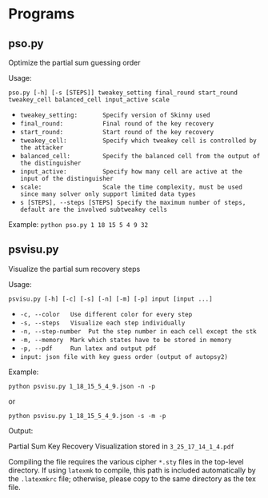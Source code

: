 # Programs

## pso.py

Optimize the partial sum guessing order

Usage:

`pso.py [-h] [-s [STEPS]] tweakey_setting final_round start_round tweakey_cell balanced_cell input_active scale`

- `tweakey_setting:       Specify version of Skinny used`
- `final_round:           Final round of the key recovery`
- `start_round:           Start round of the key recovery`
- `tweakey_cell:          Specify which tweakey cell is controlled by the attacker`
- `balanced_cell:         Specify the balanced cell from the output of the distinguisher`
- `input_active:          Specify how many cell are active at the input of the distinguisher`
- `scale:                 Scale the time complexity, must be used since many solver only support limited data types`
- `s [STEPS], --steps [STEPS] Specify the maximum number of steps, default are the involved subtweakey cells`

Example:
`python pso.py 1 18 15 5 4 9 32`


## psvisu.py

Visualize the partial sum recovery steps

Usage:

`psvisu.py [-h] [-c] [-s] [-n] [-m] [-p] input [input ...]`

- `-c, --color   Use different color for every step`
- `-s, --steps   Visualize each step individually`
- `-n, --step-number  Put the step number in each cell except the stk`
- `-m, --memory  Mark which states have to be stored in memory`
- `-p, --pdf     Run latex and output pdf`
- `input: json file with key guess order (output of autopsy2)`

Example:

`python psvisu.py 1_18_15_5_4_9.json -n -p`

or

`python psvisu.py 1_18_15_5_4_9.json -s -m -p`

Output:

Partial Sum Key Recovery Visualization stored in `3_25_17_14_1_4.pdf`

Compiling the file requires the various cipher `*.sty` files in the top-level directory. If using `latexmk` to compile, this path is included  automatically by the `.latexmkrc` file; otherwise, please copy to the same directory as the tex file.
